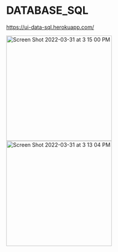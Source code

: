 # DATABASE_SQL
https://ui-data-sql.herokuapp.com/


<img width="280" alt="Screen Shot 2022-03-31 at 3 15 00 PM" src="https://user-images.githubusercontent.com/87446059/161132142-8adc8b84-2111-4a76-956f-0829bea106d2.png">

<img width="280" alt="Screen Shot 2022-03-31 at 3 13 04 PM" src="https://user-images.githubusercontent.com/87446059/161131845-0779c3a4-0ca9-457f-854f-cc6380cc6b5a.png">
